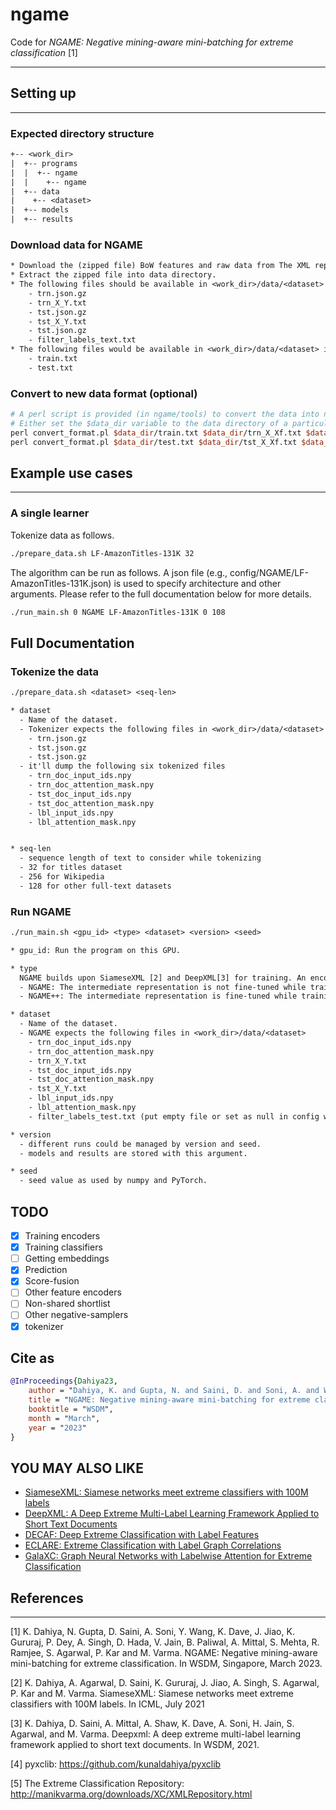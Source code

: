 # ngame

Code for _NGAME: Negative mining-aware mini-batching for extreme classification_ [1]

---

## Setting up

---

### Expected directory structure

```txt
+-- <work_dir>
|  +-- programs
|  |  +-- ngame
|  |    +-- ngame
|  +-- data
|    +-- <dataset>
|  +-- models
|  +-- results
```

### Download data for NGAME

```txt
* Download the (zipped file) BoW features and raw data from The XML repository [5].  
* Extract the zipped file into data directory. 
* The following files should be available in <work_dir>/data/<dataset> for new datasets (ignore the next step)
    - trn.json.gz
    - trn_X_Y.txt
    - tst.json.gz
    - tst_X_Y.txt
    - tst.json.gz
    - filter_labels_text.txt
* The following files would be available in <work_dir>/data/<dataset> if the dataset is in old format (please refer to next step to convert the data to new format)
    - train.txt
    - test.txt
```

### Convert to new data format (optional)

```perl
# A perl script is provided (in ngame/tools) to convert the data into new format
# Either set the $data_dir variable to the data directory of a particular dataset or replace it with the path
perl convert_format.pl $data_dir/train.txt $data_dir/trn_X_Xf.txt $data_dir/trn_X_Y.txt
perl convert_format.pl $data_dir/test.txt $data_dir/tst_X_Xf.txt $data_dir/tst_X_Y.txt
```

## Example use cases

---

### A single learner

Tokenize data as follows.

```bash
./prepare_data.sh LF-AmazonTitles-131K 32
```

The algorithm can be run as follows. A json file (e.g., config/NGAME/LF-AmazonTitles-131K.json) is used to specify architecture and other arguments. Please refer to the full documentation below for more details.

```bash
./run_main.sh 0 NGAME LF-AmazonTitles-131K 0 108
```

## Full Documentation

### Tokenize the data

```txt
./prepare_data.sh <dataset> <seq-len>

* dataset
  - Name of the dataset.
  - Tokenizer expects the following files in <work_dir>/data/<dataset>
    - trn.json.gz
    - tst.json.gz
    - tst.json.gz
  - it'll dump the following six tokenized files
    - trn_doc_input_ids.npy
    - trn_doc_attention_mask.npy
    - tst_doc_input_ids.npy
    - tst_doc_attention_mask.npy
    - lbl_input_ids.npy
    - lbl_attention_mask.npy


* seq-len
  - sequence length of text to consider while tokenizing
  - 32 for titles dataset
  - 256 for Wikipedia
  - 128 for other full-text datasets
```

### Run NGAME

```txt
./run_main.sh <gpu_id> <type> <dataset> <version> <seed>

* gpu_id: Run the program on this GPU.

* type
  NGAME builds upon SiameseXML [2] and DeepXML[3] for training. An encoder is trained in M1 and the classifier is trained in M-IV.
  - NGAME: The intermediate representation is not fine-tuned while training the classifier (more scalable; suitable for large datasets).
  - NGAME++: The intermediate representation is fine-tuned while training the classifier (leads to better accuracy on some datasets). #TODO

* dataset
  - Name of the dataset.
  - NGAME expects the following files in <work_dir>/data/<dataset>
    - trn_doc_input_ids.npy
    - trn_doc_attention_mask.npy
    - trn_X_Y.txt
    - tst_doc_input_ids.npy
    - tst_doc_attention_mask.npy
    - tst_X_Y.txt
    - lbl_input_ids.npy
    - lbl_attention_mask.npy
    - filter_labels_test.txt (put empty file or set as null in config when unavailable)

* version
  - different runs could be managed by version and seed.
  - models and results are stored with this argument.

* seed
  - seed value as used by numpy and PyTorch.
```

## TODO

- [x] Training encoders
- [x] Training classifiers
- [ ] Getting embeddings
- [x] Prediction
- [x] Score-fusion
- [ ] Other feature encoders
- [ ] Non-shared shortlist
- [ ] Other negative-samplers
- [x] tokenizer

## Cite as

```bib
@InProceedings{Dahiya23,
    author = "Dahiya, K. and Gupta, N. and Saini, D. and Soni, A. and Wang, Y. and Dave, K. and Jiao, J. and Gururaj, K. and Dey, P. and Singh, A. and Hada, D. and Jain, V. and Paliwal, B. and Mittal, A. and Mehta, S. and Ramjee, R. and Agarwal, S. and Kar, P. and Varma, M.",
    title = "NGAME: Negative mining-aware mini-batching for extreme classification",
    booktitle = "WSDM",
    month = "March",
    year = "2023"
}
```

## YOU MAY ALSO LIKE

- [SiameseXML: Siamese networks meet extreme classifiers with 100M labels](https://github.com/Extreme-classification/siamesexml)
- [DeepXML: A Deep Extreme Multi-Label Learning Framework Applied to Short Text Documents](https://github.com/Extreme-classification/deepxml)
- [DECAF: Deep Extreme Classification with Label Features](https://github.com/Extreme-classification/DECAF)
- [ECLARE: Extreme Classification with Label Graph Correlations](https://github.com/Extreme-classification/ECLARE)
- [GalaXC: Graph Neural Networks with Labelwise Attention for Extreme Classification](https://github.com/Extreme-classification/GalaXC)

## References

---
[1] K. Dahiya, N. Gupta, D. Saini, A. Soni, Y. Wang, K. Dave, J. Jiao, K. Gururaj, P. Dey, A. Singh, D. Hada, V. Jain, B. Paliwal, A. Mittal, S. Mehta, R. Ramjee, S. Agarwal, P. Kar and M. Varma. NGAME: Negative mining-aware mini-batching for extreme classification. In WSDM, Singapore, March 2023.

[2] K. Dahiya, A. Agarwal, D. Saini, K. Gururaj, J. Jiao, A. Singh, S. Agarwal, P. Kar and M. Varma. SiameseXML: Siamese networks meet extreme classifiers with 100M labels. In ICML, July 2021

[3] K. Dahiya, D. Saini, A. Mittal, A. Shaw, K. Dave, A. Soni, H. Jain, S. Agarwal, and M. Varma. Deepxml:  A deep extreme multi-label learning framework applied to short text documents. In WSDM, 2021.

[4] pyxclib: <https://github.com/kunaldahiya/pyxclib>

[5] The Extreme Classification Repository: <http://manikvarma.org/downloads/XC/XMLRepository.html>

